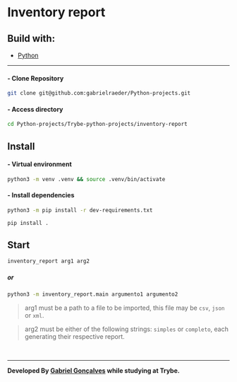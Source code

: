 # Inventory report

## Build with:
 - [Python](https://www.python.org/)

------

#### - Clone Repository
```sh
git clone git@github.com:gabrielraeder/Python-projects.git
```
#### - Access directory
```sh
cd Python-projects/Trybe-python-projects/inventory-report
```


## Install
#### - Virtual environment
```sh
python3 -m venv .venv && source .venv/bin/activate
```
#### - Install dependencies
```sh
python3 -m pip install -r dev-requirements.txt
```
```sh
pip install .
```

## Start
```sh
inventory_report arg1 arg2
```
##### or
```sh
python3 -m inventory_report.main argumento1 argumento2
```
> arg1 must be a path to a file to be imported, this file may be `csv`, `json` or `xml`.

> arg2 must be either of the following strings: `simples` or `completo`, each generating their respective report.

<br>


------

**Developed By [Gabriel Gonçalves](https://www.linkedin.com/in/gabrielraedergoncalves/) while studying at Trybe.**